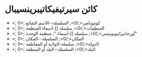 # كائن سيرتيفيكاتيبرينسيبال

* <; 0>; كومونامي<;/0>; السلسلة--الاسم الشائع
* <; 0>; المنظمات<;/0>; سلسلة []-أسماء المنظمة
* <; 0>; أورجانيزاتيونونيتس<;/0>; سلسلة []-أسماء "; منظمة الوحدة"
* <; 0>; المكان<;/0>; السلسلة--المكان
* <; 0>; الدولة<;/0>; سلسلة-الولاية أو المقاطعة
* <; 0>; البلد<;/0>; السلسلة--البلد أو المنطقة